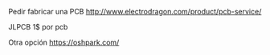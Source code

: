 Pedir fabricar una PCB
http://www.electrodragon.com/product/pcb-service/

JLPCB
1$ por pcb



 Otra opción
 https://oshpark.com/
